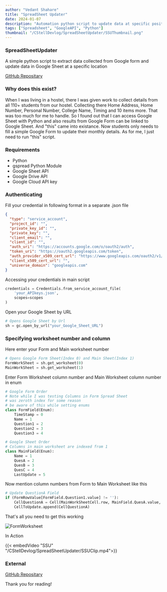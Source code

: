 ```yaml
---
author: "Vedant Shahare"
title: "SpreadSheet Updater"
date: 2024-01-07
description: "Automation python script to update data at specific position spreadsheet using Google Form"
tags: ["Spreadsheet", "GoogleAPI", "Python"]
thumbnail: "/CStellDevlog/SpreadSheetUpdater/SSUThumbnail.png"
---
```


### SpreadSheetUpdater

A simple python script to extract data collected from Google form and update data in Google Sheet at a specific location

[GitHub Repositary](https://github.com/VedantS-32/SpreadSheetUpdater.git)

### Why does this exist?

When I was living in a hostel, there I was given work to collect details from all 110+ students from our hostel. Collecting there Home Address, Home Number, Personal Number, College Name, Timing and 10 items more. That was too much for me to handle. So I found out that I can access Google Sheet with Python and also results from Google Form can be linked to Google Sheet.
And "this" came into existance.
Now students only needs to fill a simple Google Form to update their monthly details.
As for me, I just need to run "this" script.

### Requirements

- Python
- gspread Python Module
- Google Sheet API
- Google Drive API
- Google Cloud API key

### Authenticating

Fill your credential in following format in a separate .json file

``` json
{
  "type": "service_account",
  "project_id": "",
  "private_key_id": "",
  "private_key": "",
  "client_email": "",
  "client_id": "",
  "auth_uri": "https://accounts.google.com/o/oauth2/auth",
  "token_uri": "https://oauth2.googleapis.com/token",
  "auth_provider_x509_cert_url": "https://www.googleapis.com/oauth2/v1/certs",
  "client_x509_cert_url": "",
  "universe_domain": "googleapis.com"
}
```

Accessing your credentials in main script

``` python
credentials = Credentials.from_service_account_file(
    'your_APIkeys.json',
    scopes=scopes
)
```

Open your Google Sheet by URL

``` python
# Opens Google Sheet by Url
sh = gc.open_by_url("your_Google_Sheet_URL")
```

### Specifying worksheet number and column

Here enter your Form and Main worksheet number

``` python
# Opens Google Form Sheet(Index 0) and Main Sheet(Index 1)
FormWorkSheet = sh.get_worksheet(0)
MainWorkSheet = sh.get_worksheet(1)
```

Enter Form Worksheet column number and Main Worksheet column number in enum
``` python
# Google Form Order
# Note while I was testing Columns in Form Spread Sheet
# was zeroth index for some reason
# be aware of this while setting enums
class FormField(Enum):
    TimeStamp = 0
    Name = 1
    Question1 = 2
    Question2 = 3
    Question3 = 4

# Google Sheet Order
# Columns in main worksheet are indexed from 1
class MainField(Enum):
    Name = 1
    QuesA = 2
    QuesB = 3
    QuesC = 4
    LastUpdate = 5
```

Now mention column numbers from Form to Main Worksheet like this
``` python
# Update QuestionA Field
if (FormRowValue[FormField.Question1.value] != ''):
    CellQuestionA = Cell(MainWorkSheetCell.row, MainField.QuesA.value, FormRowValue[FormField.Question1.value])
    CellToUpdate.append(CellQuestionA)
```

That's all you need to get this working

![FormWorksheet](/CStellDevlog/SpreadSheetUpdater/FormWorksheet.png)

In Action

{{< embedVideo "SSU" "/CStellDevlog/SpreadSheetUpdater/SSUClip.mp4">}}

### External

[GitHub Repositary](https://github.com/VedantS-32/CStellDevlog/SpreadSheetUpdater.git)

Thank you for reading!